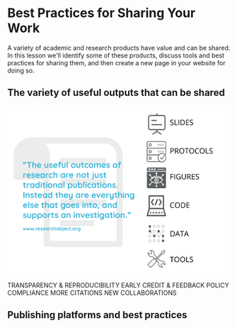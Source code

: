 # Best Practices for Sharing Your Work
A variety of academic and research products have value and can be shared.  In this lesson we'll identify some of these products, discuss tools and best practices for sharing them, and then create a new page in your website for doing so.
## The variety of useful outputs that can be shared
![outputs](../images/outputs.png)



TRANSPARENCY & REPRODUCIBILITY
EARLY CREDIT & FEEDBACK
POLICY COMPLIANCE
MORE CITATIONS
NEW COLLABORATIONS
## Publishing platforms and best practices


